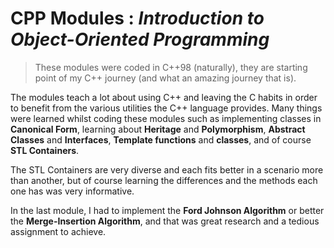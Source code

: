 # CPP Modules : *Introduction to Object-Oriented Programming*

> These modules were coded in C++98 (naturally), they are starting point of my C++ journey (and what an amazing journey that is).

The modules teach a lot about using C++ and leaving the C habits in order to benefit from the various utilities the C++ language provides.
Many things were learned whilst coding these modules such as implementing classes in **Canonical Form**, learning about **Heritage** and **Polymorphism**, **Abstract Classes** and **Interfaces**, **Template functions** and **classes**, and of course **STL Containers**.

The STL Containers are very diverse and each fits better in a scenario more than another, but of course learning the differences and the methods each one has was very informative.

In the last module, I had to implement the **Ford Johnson Algorithm** or better the **Merge-Insertion Algorithm**, and that was great research and a tedious assignment to achieve.
